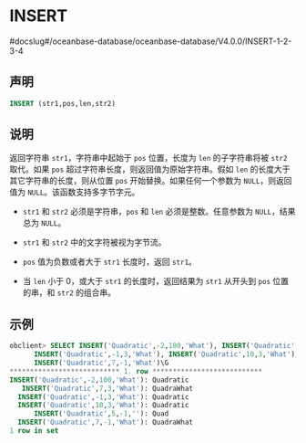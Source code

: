 INSERT 
===========================
#docslug#/oceanbase-database/oceanbase-database/V4.0.0/INSERT-1-2-3-4


声明 
-----------------------

```sql
INSERT (str1,pos,len,str2)
```



说明 
-----------------------

返回字符串 `str1`，字符串中起始于 `pos` 位置，长度为 `len` 的子字符串将被 `str2` 取代。如果 `pos` 超过字符串长度，则返回值为原始字符串。假如 `len` 的长度大于其它字符串的长度，则从位置 `pos` 开始替换。如果任何一个参数为 `NULL`，则返回值为 `NULL`。该函数支持多字节字元。

* `str1` 和 `str2` 必须是字符串，`pos` 和 `len` 必须是整数。任意参数为 `NULL`，结果总为 `NULL`。

  

* `str1` 和 `str2` 中的文字符被视为字节流。

  

* `pos` 值为负数或者大于 `str1` 长度时，返回 `str1`。

  

* 当 `len` 小于 0，或大于 `str1` 的长度时，返回结果为 `str1` 从开头到 `pos` 位置的串，和 `str2` 的组合串。

  




示例 
-----------------------

```sql
obclient> SELECT INSERT('Quadratic',-2,100,'What'), INSERT('Quadratic',7,3,'What'),
      INSERT('Quadratic',-1,3,'What'), INSERT('Quadratic',10,3,'What'), INSERT('Quadratic',5,-1,''),
      INSERT('Quadratic',7,-1,'What')\G
*************************** 1. row ***************************
INSERT('Quadratic',-2,100,'What'): Quadratic
   INSERT('Quadratic',7,3,'What'): QuadraWhat
  INSERT('Quadratic',-1,3,'What'): Quadratic
  INSERT('Quadratic',10,3,'What'): Quadratic
      INSERT('Quadratic',5,-1,''): Quad
  INSERT('Quadratic',7,-1,'What'): QuadraWhat
1 row in set 
```



